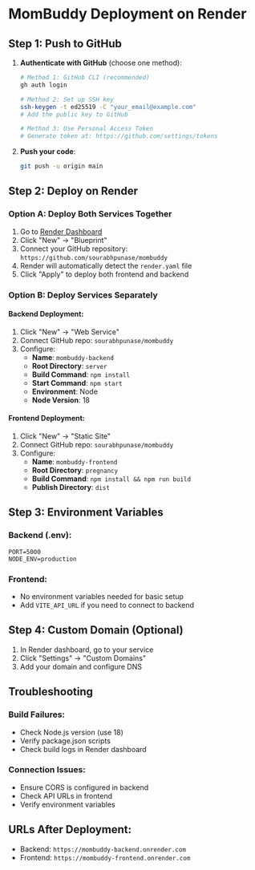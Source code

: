 # MomBuddy Deployment on Render

## Step 1: Push to GitHub

1. **Authenticate with GitHub** (choose one method):
   ```bash
   # Method 1: GitHub CLI (recommended)
   gh auth login
   
   # Method 2: Set up SSH key
   ssh-keygen -t ed25519 -C "your_email@example.com"
   # Add the public key to GitHub
   
   # Method 3: Use Personal Access Token
   # Generate token at: https://github.com/settings/tokens
   ```

2. **Push your code**:
   ```bash
   git push -u origin main
   ```

## Step 2: Deploy on Render

### Option A: Deploy Both Services Together
1. Go to [Render Dashboard](https://dashboard.render.com)
2. Click "New" → "Blueprint"
3. Connect your GitHub repository: `https://github.com/sourabhpunase/mombuddy`
4. Render will automatically detect the `render.yaml` file
5. Click "Apply" to deploy both frontend and backend

### Option B: Deploy Services Separately

#### Backend Deployment:
1. Click "New" → "Web Service"
2. Connect GitHub repo: `sourabhpunase/mombuddy`
3. Configure:
   - **Name**: `mombuddy-backend`
   - **Root Directory**: `server`
   - **Build Command**: `npm install`
   - **Start Command**: `npm start`
   - **Environment**: Node
   - **Node Version**: 18

#### Frontend Deployment:
1. Click "New" → "Static Site"
2. Connect GitHub repo: `sourabhpunase/mombuddy`
3. Configure:
   - **Name**: `mombuddy-frontend`
   - **Root Directory**: `pregnancy`
   - **Build Command**: `npm install && npm run build`
   - **Publish Directory**: `dist`

## Step 3: Environment Variables

### Backend (.env):
```
PORT=5000
NODE_ENV=production
```

### Frontend:
- No environment variables needed for basic setup
- Add `VITE_API_URL` if you need to connect to backend

## Step 4: Custom Domain (Optional)
1. In Render dashboard, go to your service
2. Click "Settings" → "Custom Domains"
3. Add your domain and configure DNS

## Troubleshooting

### Build Failures:
- Check Node.js version (use 18)
- Verify package.json scripts
- Check build logs in Render dashboard

### Connection Issues:
- Ensure CORS is configured in backend
- Check API URLs in frontend
- Verify environment variables

## URLs After Deployment:
- Backend: `https://mombuddy-backend.onrender.com`
- Frontend: `https://mombuddy-frontend.onrender.com`
